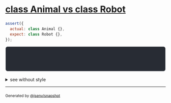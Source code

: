 # [class Animal vs class Robot](../../function.test.js#L149)

```js
assert({
  actual: class Animal {},
  expect: class Robot {},
});
```

![img](throw.svg)

<details>
  <summary>see without style</summary>

```console
AssertionError: actual and expect are different

actual: class Animal { [source code] }
expect: class Robot { [source code] }
```

</details>

---
<sub>
  Generated by <a href="https://github.com/jsenv/core/tree/main/packages/independent/snapshot">@jsenv/snapshot</a>
</sub>